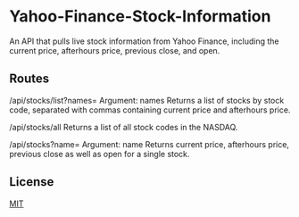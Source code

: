 # Yahoo-Finance-Stock-Information
An API that pulls live stock information from Yahoo Finance, including the current price, afterhours price, previous close, and open.

## Routes
/api/stocks/list?names=
Argument: names
Returns a list of stocks by stock code, separated with commas containing current price and afterhours price.

/api/stocks/all
Returns a list of all stock codes in the NASDAQ.

/api/stocks?name=
Argument: name
Returns current price, afterhours price, previous close as well as open for a single stock.


## License
[MIT](https://choosealicense.com/licenses/mit/)
